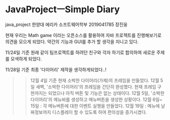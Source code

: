 # JavaProjectㅡSimple Diary
java_project
한양대 에리카 소프트웨어학부 2019041785 장진웅

현재 우리는 Math game 이라는 오픈소스를 활용하여 자바 프로젝트를 진행해보기로 의견을 모으게 되었다.
약간의 기능과 GUI를 추가 할 생각을 지니고 있다.

11/24일 기준 원래 같이 팀프로젝트를 하려던 친구와 각자 하기로 합의하여 새로운 주제를 모색하게 되었다.


11/28일 기준 최종 '다이어리' 제작을 생각하게되었다..!
>> 12월 4일 기준 현재 소박한 다이어리(가제)의 프레임을 만들었다.
>> 12월 5일 새벽, '소박한 다이어리'의 프레임을 간단히 완성했다. 현재 프레임 구현까지는 되었으나 아직 버튼 및 기능은 없는 상태이다.
>> 12월 5일, '소박한 다이어리'의 메뉴바를 생성하고 메뉴버튼을 생성한 상황이다.
>> 12월 6일~ 15일 : 각 메뉴버튼에 대한 이벤트 실행을 만들었다.
>> 12월 19일 : 메뉴에 날짜정보까지 디스플레이 할 수 있도록 하여 편의성을 증가시켰다.
